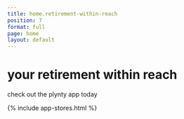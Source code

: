 ```yaml
---
title: home.retirement-within-reach
position: 7
format: full
page: home
layout: default
---
```


# your retirement within reach

check out the plynty app today

{% include app-stores.html %}
